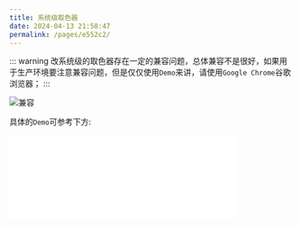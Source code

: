 ```yaml
---
title: 系统级取色器
date: 2024-04-13 21:58:47
permalink: /pages/e552c2/
---
```


<Badge text="项目Demo" type="error" vertical="middle"/>

::: warning
改系统级的取色器存在一定的兼容问题，总体兼容不是很好，如果用于生产环境要注意兼容问题，但是仅仅使用`Demo`来讲，请使用`Google Chrome`谷歌浏览器；
:::

![兼容](https://qiniu.wangxiaoze.wang/hexo-blog/iShot_2024-04-13_21.25.59.png)

具体的`Demo`可参考下方:

<iframe id="iframe" width=80% frameborder=0 allowfullscreen="true" src="/demos/01.html">  
 </iframe>
